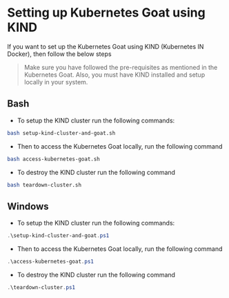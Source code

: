 # Setting up Kubernetes Goat using KIND

If you want to set up the Kubernetes Goat using KIND (Kubernetes IN Docker), then follow the below steps

> Make sure you have followed the pre-requisites as mentioned in the Kubernetes Goat. Also, you must have KIND installed and setup locally in your system.

## Bash
- To setup the KIND cluster run the following commands:

```bash
bash setup-kind-cluster-and-goat.sh
```

- Then to access the Kubernetes Goat locally, run the following command

```bash
bash access-kubernetes-goat.sh
```

- To destroy the KIND cluster run the following command

```bash
bash teardown-cluster.sh
```

## Windows

- To setup the KIND cluster run the following commands:

```powershell
.\setup-kind-cluster-and-goat.ps1
```

- Then to access the Kubernetes Goat locally, run the following command

```powershell
.\access-kubernetes-goat.ps1
```

- To destroy the KIND cluster run the following command

```powershell
.\teardown-cluster.ps1
```
